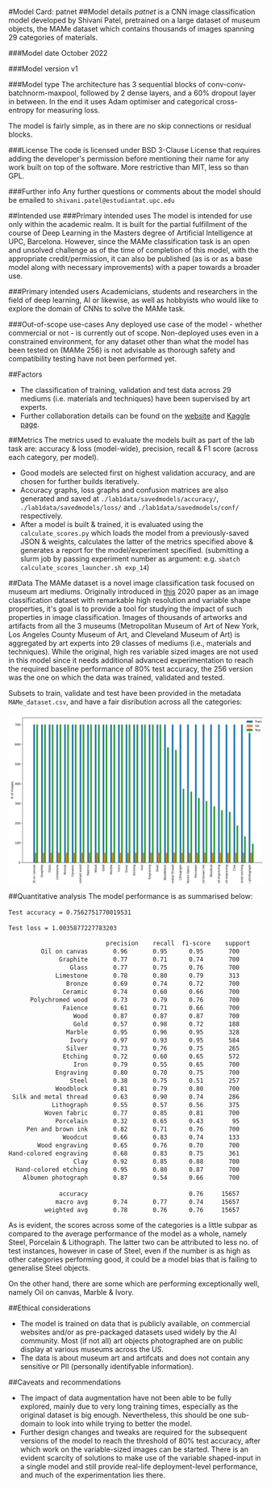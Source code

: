 #Model Card: patnet
##Model details
_patnet_ is a CNN image classification model developed by Shivani Patel, pretrained on a large dataset of museum objects, the MAMe dataset which contains thousands of images spanning 29 categories of materials.

###Model date
October 2022

###Model version
v1

###Model type
The architecture has 3 sequential blocks of conv-conv-batchnorm-maxpool, followed by 2 dense layers, and a 60% dropout layer in between. In the end it uses Adam optimiser and categorical cross-entropy for measuring loss.

The model is fairly simple, as in there are no skip connections or residual blocks.

###License
The code is licensed under BSD 3-Clause License that requires adding the developer's permission before mentioning their name for any work built on top of the software. More restrictive than MIT, less so than GPL.

###Further info
Any further questions or comments about the model should be emailed to `shivani.patel@estudiantat.upc.edu` 

##Intended use
###Primary intended uses
The model is intended for use only within the academic realm. It is built for the partial fulfillment of the course of Deep Learning in the Masters degree of Artificial Intelligence at UPC, Barcelona. However, since the MAMe classification task is an open and unsolved challenge as of the time of completion of this model, with the appropriate credit/permission, it can also be published (as is or as a base model along with necessary improvements) with a paper towards a broader use.

###Primary intended users
Academicians, students and researchers in the field of deep learning, AI or likewise, as well as hobbyists who would like to explore the domain of CNNs to solve the MAMe task.

###Out-of-scope use-cases
Any deployed use case of the model - whether commercial or not - is currently out of scope. Non-deployed uses even in a constrained environment, for any dataset other than what the model has been tested on (MAMe 256) is not advisable as thorough safety and compatibility testing have not been performed yet.

##Factors
- The classification of training, validation and test data across 29 mediums (i.e. materials and techniques) have been supervised by art experts.
- Further collaboration details can be found on the [website](https://hpai.bsc.es/MAMe-dataset/) and [Kaggle page](https://www.kaggle.com/datasets/ferranpares/mame-dataset).


##Metrics
The metrics used to evaluate the models built as part of the lab task are: accuracy & loss (model-wide), precision, recall & F1 score (across each category, per model).

- Good models are selected first on highest validation accuracy, and are chosen for further builds iteratively.
- Accuracy graphs, loss graphs and confusion matrices are also generated and saved at `./lab1data/savedmodels/accuracy/`, `./lab1data/savedmodels/loss/` and `./lab1data/savedmodels/conf/` respectively.
- After a model is built & trained, it is evaluated using the `calculate_scores.py` which loads the model from a previously-saved JSON & weights, calculates the latter of the metrics specified above & generates a report for the model/experiment specified. (submitting a slurm job by passing experiment number as argument: e.g. `sbatch calculate_scores_launcher.sh exp_14`)

##Data
The MAMe dataset is a novel image classification task focused on museum art mediums. Originally introduced in [this](https://arxiv.org/abs/2007.13693) 2020 paper as an image classification dataset with remarkable high resolution and variable shape properties, it's goal is to provide a tool for studying the impact of such properties in image classification.
Images of thousands of artworks and artifacts from all the 3 museums (Metropolitan Museum of Art of New York, Los Angeles County Museum of Art, and Cleveland Museum of Art) is aggregated by art experts into 29 classes of mediums (i.e., materials and techniques).
While the original, high res variable sized images are not used in this model since it needs additional advanced experimentation to reach the required baseline performance of 80% test accuracy, the 256 version was the one on which the data was trained, validated and tested.

Subsets to train, validate and test have been provided in the metadata `MAMe_dataset.csv`, and have a fair disribution across all the categories:

![data_distribution](./lab1data/dataex/data_dist.png)

##Quantitative analysis
The model performance is as summarised below:

`Test accuracy = 0.7562751770019531`

`Test loss = 1.0035877227783203`

                               precision    recall  f1-score    support
             Oil on canvas       0.96       0.95      0.95       700
                  Graphite       0.77       0.71      0.74       700
                     Glass       0.77       0.75      0.76       700
                 Limestone       0.78       0.80      0.79       313
                    Bronze       0.69       0.74      0.72       700
                   Ceramic       0.74       0.60      0.66       700
          Polychromed wood       0.73       0.79      0.76       700
                   Faience       0.61       0.71      0.66       700
                      Wood       0.87       0.87      0.87       700
                      Gold       0.57       0.98      0.72       188
                    Marble       0.95       0.96      0.95       328
                     Ivory       0.97       0.93      0.95       584
                    Silver       0.73       0.76      0.75       265
                   Etching       0.72       0.60      0.65       572
                      Iron       0.79       0.55      0.65       700
                 Engraving       0.80       0.70      0.75       700
                     Steel       0.38       0.75      0.51       257
                 Woodblock       0.81       0.79      0.80       700
     Silk and metal thread       0.63       0.90      0.74       286
                Lithograph       0.55       0.57      0.56       375
              Woven fabric       0.77       0.85      0.81       700
                 Porcelain       0.32       0.65      0.43        95
         Pen and brown ink       0.82       0.71      0.76       700
                   Woodcut       0.66       0.83      0.74       133
            Wood engraving       0.65       0.76      0.70       700
    Hand-colored engraving       0.68       0.83      0.75       361
                      Clay       0.92       0.85      0.88       700
      Hand-colored etching       0.95       0.80      0.87       700
        Albumen photograph       0.87       0.54      0.66       700

                  accuracy                            0.76     15657
                 macro avg       0.74       0.77      0.74     15657
              weighted avg       0.78       0.76      0.76     15657

As is evident, the scores across some of the categories is a little subpar as compared to the average performance of the model as a whole, namely Steel, Porcelain & Lithograph. The latter two can be attributed to less no. of test instances, however in case of Steel, even if the number is as high as other categories performing good, it could be a model bias that is failing to generalise Steel objects.

On the other hand, there are some which are performing exceptionally well, namely Oil on canvas, Marble & Ivory. 

##Ethical considerations
- The model is trained on data that is publicly available, on commercial websites and/or as pre-packaged datasets used widely by the AI community. Most (if not all) art objects photographed are on public display at various museums across the US.
- The data is about museum art and artifcats and does not contain any sensitive or PII (personally identifyable information).

##Caveats and recommendations
- The impact of data augmentation have not been able to be fully explored, mainly due to very long training times, especially as the original dataset is big enough. Nevertheless, this should be one sub-domain to look into while trying to better the model.
- Further design changes and tweaks are required for the subsequent versions of the model to reach the threshold of 80% test accuracy, after which work on the variable-sized images can be started. There is an evident scarcity of solutions to make use of the variable shaped-input in a single model and still provide real-life deployment-level performance, and much of the experimentation lies there.

